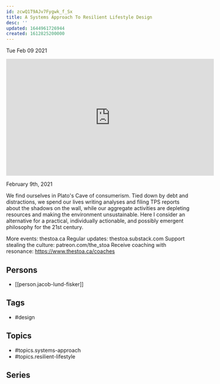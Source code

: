 ```yaml
---
id: zcwQ1T9AJv7Fygwk_f_Sx
title: A Systems Approach To Resilient Lifestyle Design
desc: ''
updated: 1644961726944
created: 1612825200000
---
```





Tue Feb 09 2021

<iframe width="560" height="315" src="https://www.youtube.com/embed/SPvftqB-WXk" title="A Systems Approach To Resilient Lifestyle Design w/ Jacob Lund Fisker" frameborder="0" allow="accelerometer; autoplay; clipboard-write; encrypted-media; gyroscope; picture-in-picture" allowfullscreen ></iframe>

February 9th, 2021

We find ourselves in Plato's Cave of consumerism. Tied down by debt and distractions, we spend our lives writing analyses and filing TPS reports about the shadows on the wall, while our aggregate activities are depleting resources and making the environment unsustainable. Here I consider an alternative for a practical, individually actionable, and possibly emergent philosophy for the 21st century.

More events: thestoa.ca
Regular updates: thestoa.substack.com
Support stealing the culture: patreon.com/the_stoa
Receive coaching with resonance: https://www.thestoa.ca/coaches

## Persons

- [[person.jacob-lund-fisker]]

## Tags

- #design

## Topics

- #topics.systems-approach
- #topics.resilient-lifestyle

## Series



